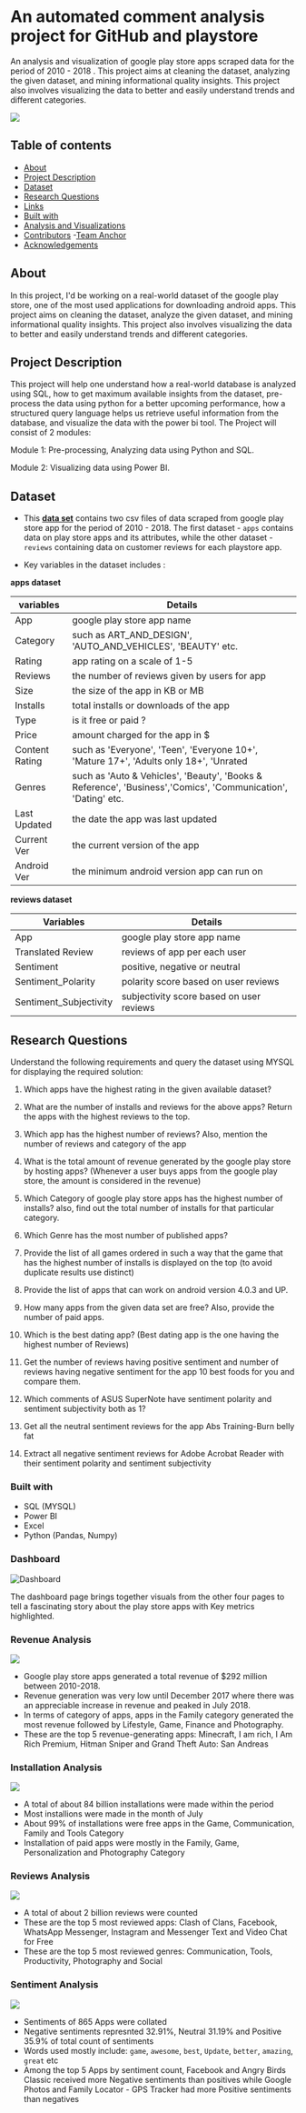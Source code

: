 # An automated comment analysis project for GitHub and playstore

An analysis and visualization of google play store apps scraped data for the period of 2010 - 2018 . This project aims at cleaning the dataset, analyzing the given dataset, and mining informational quality insights. This project also involves visualizing the data to better and easily understand trends and different categories.

![](gplaystore.png)

## Table of contents

- [About](#about)
- [Project Description](#project-description)
- [Dataset](#dataset)
- [Research Questions](#research-questions)
- [Links](#links)
- [Built with](#built-with)
- [Analysis and Visualizations](#analysis-and-visualizations)
- [Contributors](#contributors)
  -[Team Anchor](#team-anchor)
- [Acknowledgements](#acknowledgements)


## About

In this project, I'd be working on a real-world dataset of the google play store, one of the most used applications for downloading android apps. This project aims on cleaning the dataset, analyze the given dataset, and mining informational quality insights. This project also involves visualizing the data to better and easily understand trends and different categories.

## Project Description

This project will help one understand how a real-world database is analyzed using SQL, how to get maximum available insights from the dataset, pre-process the data using python for a better upcoming performance, how a structured query language helps us retrieve useful information from the database, and visualize the data with the power bi tool. The Project will consist of 2 modules:

Module 1: Pre-processing, Analyzing data using Python and SQL.

Module 2: Visualizing data using Power BI.


## Dataset

- This **[data set](https://drive.google.com/file/d/19fVBgoQJr5jkupe0O9Ht8VeMqSVaBJae/view?usp=share_link)** contains two csv  files of data scraped from google play store app for the period of 2010 - 2018.  The first dataset - `apps` contains data on play store apps and its attributes, while the other dataset - `reviews` containing data on customer reviews for each playstore app.  

- Key variables in the dataset includes :

**apps dataset**

| variables | Details |
| --------------------- | ---------------------- |
| App | google play store app name |
| Category | such as ART_AND_DESIGN', 'AUTO_AND_VEHICLES', 'BEAUTY' etc.|
| Rating | app rating on a scale of 1-5 |
| Reviews | the number of reviews given by users for app |
| Size | the size of the app in KB or MB |
| Installs | total installs or downloads of the app |
| Type | is it free or paid ?|
| Price | amount charged for the app in $ |
| Content Rating | such as 'Everyone', 'Teen', 'Everyone 10+', 'Mature 17+', 'Adults only 18+', 'Unrated |
| Genres | such as 'Auto & Vehicles', 'Beauty', 'Books & Reference', 'Business','Comics', 'Communication', 'Dating' etc. |
| Last Updated | the date the app was last updated |
| Current Ver | the current version of the app |
| Android Ver | the minimum android version app can run on |


**reviews dataset**

| Variables | Details |
| --------------------- | ---------------------- |
| App | google play store app name |
| Translated Review | reviews of app per each user  |
| Sentiment | positive, negative or neutral |
| Sentiment_Polarity |  polarity score based on user reviews | 
| Sentiment_Subjectivity | subjectivity score based on user reviews |



## Research Questions

Understand the following requirements and query the dataset using MYSQL for displaying the required solution:

1. Which apps have the highest rating in the given available dataset?

2. What are the number of installs and reviews for the above apps? Return the apps with the highest reviews to the top.

3. Which app has the highest number of reviews? Also, mention the number of reviews and category of the app

4. What is the total amount of revenue generated by the google play store by hosting apps? (Whenever a user buys apps  from the google play store, the amount is considered in the revenue)

5. Which Category of google play store apps has the highest number of installs? also, find out the total number of installs for that particular category.

6. Which Genre has the most number of published apps?

7. Provide the list of all games ordered in such a way that the game that has the highest number of installs is displayed on the top (to avoid duplicate results use distinct)

8. Provide the list of apps that can work on android version 4.0.3 and UP.

9. How many apps from the given data set are free? Also, provide the number of paid apps.

10. Which is the best dating app? (Best dating app is the one having the highest number of Reviews)

11. Get the number of reviews having positive sentiment and number of reviews having negative sentiment for the app 10 best foods for you and compare them.

12. Which comments of ASUS SuperNote have sentiment polarity and sentiment subjectivity both as 1?

13. Get all the neutral sentiment reviews for the app Abs Training-Burn belly fat 

14. Extract all negative sentiment reviews for Adobe Acrobat Reader with their sentiment polarity and sentiment subjectivity
 

### Built with

- SQL (MYSQL)
- Power BI
- Excel
- Python (Pandas, Numpy)


### Dashboard

![Dashboard](dashboard.png)

The dashboard page brings together visuals from the other four pages to tell a fascinating story about the play store apps with Key metrics highlighted.

### Revenue Analysis

![](revenue.png)

- Google play store apps generated a total revenue of $292 million between 2010-2018.
- Revenue generation was very low until December 2017 where there was an appreciable increase in revenue and peaked in July 2018.
- In terms of category of apps, apps in the Family category generated the most revenue followed by Lifestyle, Game, Finance and Photography.
- These are the top 5 revenue-generating apps: Minecraft, I am rich, I Am Rich Premium, Hitman Sniper and Grand Theft Auto: San Andreas

### Installation Analysis

![](installation.png)

- A total of about 84 billion installations were made within the period
- Most installions were made in the month of July
- About 99% of installations were free apps in the Game, Communication, Family and Tools Category
- Installation of paid apps were mostly in the Family, Game, Personalization and Photography Category

### Reviews Analysis

![](reviews.png)

- A total of about 2 billion reviews were counted
- These are the top 5 most reviewed apps: Clash of Clans, Facebook, WhatsApp Messenger, Instagram and Messenger Text and Video Chat for Free
- These are the top 5 most reviewed genres: Communication, Tools, Productivity, Photography and Social

### Sentiment Analysis

![](sentiment.png)

- Sentiments of 865 Apps were collated
- Negative sentiments represnted 32.91%, Neutral 31.19% and Positive 35.9% of total count of sentiments
- Words used mostly include: `game`, `awesome`, `best`, `Update`, `better`, `amazing`, `great` etc
- Among the top 5 Apps by sentiment count, Facebook and Angry Birds Classic received more Negative sentiments than positives while Google Photos and Family Locator - GPS Tracker had more Positive sentiments than negatives